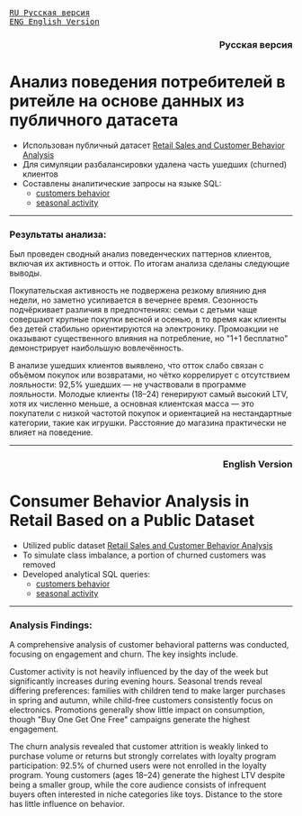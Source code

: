 <kbd>[RU Русская версия](#русская-версия)</kbd>  
<kbd>[ENG English Version](#english-version)</kbd>


<h3 align="right"><a name="русская-версия">Русская версия</a></h3>

# Анализ поведения потребителей в ритейле на основе данных из публичного датасета

- Использован публичный датасет [Retail Sales and Customer Behavior Analysis](https://www.kaggle.com/datasets/utkalk/large-retail-data-set-for-eda/data)
- Для симуляции разбалансировки удалена часть ушедших (churned) клиентов
- Составлены аналитические запросы на языке SQL:
	- [customers behavior](sql_customers_behavior.md)
	- [seasonal activity](sql_seasonal_activity.md)
---

### Результаты анализа:
Был проведен сводный анализ поведенческих паттернов клиентов, включая их активность и отток. По итогам анализа сделаны следующие выводы.

Покупательская активность не подвержена резкому влиянию дня недели, но заметно усиливается в вечернее время. Сезонность подчёркивает различия в предпочтениях: семьи с детьми чаще совершают крупные покупки весной и осенью, в то время как клиенты без детей стабильно ориентируются на электронику. Промоакции не оказывают существенного влияния на потребление, но "1+1 бесплатно" демонстрирует наибольшую вовлечённость.

В анализе ушедших клиентов выявлено, что отток слабо связан с объёмом покупок или возвратами, но чётко коррелирует с отсутствием лояльности: 92,5% ушедших — не участвовали в программе лояльности. Молодые клиенты (18–24) генерируют самый высокий LTV, хотя их численно меньше, а основная клиентская масса — это покупатели с низкой частотой покупок и ориентацией на нестандартные категории, такие как игрушки. Расстояние до магазина практически не влияет на поведение.

---

<h3 align="right"><a name="english-version">English Version</a></h3>

# Consumer Behavior Analysis in Retail Based on a Public Dataset

- Utilized public dataset [Retail Sales and Customer Behavior Analysis](https://www.kaggle.com/datasets/utkalk/large-retail-data-set-for-eda/data)
- To simulate class imbalance, a portion of churned customers was removed
- Developed analytical SQL queries:
	- [customers behavior](sql_customers_behavior.md)
	- [seasonal activity](sql_seasonal_activity.md)
---

### Analysis Findings:
A comprehensive analysis of customer behavioral patterns was conducted, focusing on engagement and churn. The key insights include.

Customer activity is not heavily influenced by the day of the week but significantly increases during evening hours. Seasonal trends reveal differing preferences: families with children tend to make larger purchases in spring and autumn, while child-free customers consistently focus on electronics. Promotions generally show little impact on consumption, though "Buy One Get One Free" campaigns generate the highest engagement.

The churn analysis revealed that customer attrition is weakly linked to purchase volume or returns but strongly correlates with loyalty program participation: 92.5% of churned users were not enrolled in the loyalty program. Young customers (ages 18–24) generate the highest LTV despite being a smaller group, while the core audience consists of infrequent buyers often interested in niche categories like toys. Distance to the store has little influence on behavior.

